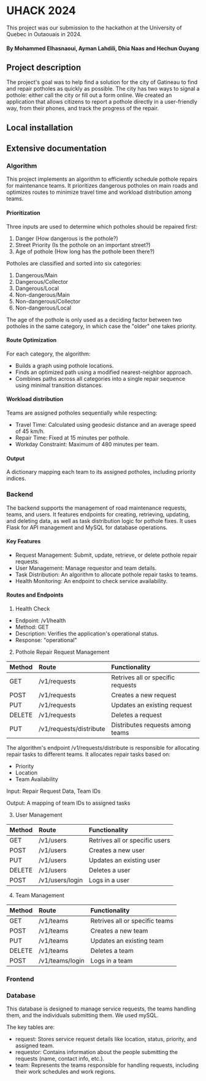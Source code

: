 # UHACK 2024

This project was our submission to the hackathon at the University of Quebec in Outaouais in 2024.

#### By Mohammed Elhasnaoui, Ayman Lahdili, Dhia Naas and Hechun Ouyang


## Project description

The project's goal was to help find a solution for the city of Gatineau to find and repair potholes as quickly as possible. The city has two ways to signal a pothole: either call the city or fill out a form online. We created an application that allows citizens to report a pothole directly in a user-friendly way, from their phones, and track the progress of the repair.

## Local installation

## Extensive documentation

### Algorithm

This project implements an algorithm to efficiently schedule pothole repairs for maintenance teams. It prioritizes dangerous potholes on main roads and optimizes routes to minimize travel time and workload distribution among teams.

#### Prioritization

Three inputs are used to determine which potholes should be repaired first:

1. Danger (How dangerous is the pothole?)
2. Street Priority (Is the pothole on an important street?)
3. Age of pothole (How long has the pothole been there?)

Potholes are classified and sorted into six categories:

1. Dangerous/Main
2. Dangerous/Collector
3. Dangerous/Local
4. Non-dangerous/Main
5. Non-dangerous/Collector
6. Non-dangerous/Local

The age of the pothole is only used as a deciding factor between two potholes in the same category, in which case the "older" one takes priority.

#### Route Optimization

For each category, the algorithm:

* Builds a graph using pothole locations.
* Finds an optimized path using a modified nearest-neighbor approach.
* Combines paths across all categories into a single repair sequence using minimal transition distances.

#### Workload distribution

Teams are assigned potholes sequentially while respecting:

* Travel Time: Calculated using geodesic distance and an average speed of 45 km/h.
* Repair Time: Fixed at 15 minutes per pothole.
* Workday Constraint: Maximum of 480 minutes per team.

#### Output

A dictionary mapping each team to its assigned potholes, including priority indices.

### Backend

The backend supports the management of road maintenance requests, teams, and users. It features endpoints for creating, retrieving, updating, and deleting data, as well as task distribution logic for pothole fixes. It uses Flask for API management and MySQL for database operations.

#### Key Features

* Request Management: Submit, update, retrieve, or delete pothole repair requests.
* User Management: Manage requestor and team details.
* Task Distribution: An algorithm to allocate pothole repair tasks to teams.
* Health Monitoring: An endpoint to check service availability.

#### Routes and Endpoints

1. Health Check
  - Endpoint: /v1/health
  - Method: GET
  - Description: Verifies the application's operational status.
  - Response: "operational"

2. Pothole Repair Request Management


| Method | Route    | Functionality    |
| :---   | :--- | :--- |
| GET | /v1/requests   | Retrives all or specific requests   |
| POST | /v1/requests   | Creates a new request   |
| PUT | /v1/requests   | Updates an existing request   |
| DELETE | /v1/requests   | Deletes a request  |
| PUT | /v1/requests/distribute   | Distributes requests among teams   |

The algorithm's endpoint /v1/requests/distribute is responsible for allocating repair tasks to different teams. It allocates repair tasks based on:

* Priority
* Location
* Team Availability

Input: Repair Request Data, Team IDs

Output: A mapping of team IDs to assigned tasks

3. User Management


| Method | Route    | Functionality    |
| :---   | :--- | :--- |
| GET | /v1/users   | Retrives all or specific users  |
| POST | /v1/users  | Creates a new user   |
| PUT | /v1/users  | Updates an existing user   |
| DELETE | /v1/users   | Deletes a user  |
| POST | /v1/users/login   | Logs in a user   |

4. Team Management


| Method | Route    | Functionality    |
| :---   | :--- | :--- |
| GET | /v1/teams   | Retrives all or specific teams  |
| POST | /v1/teams  | Creates a new team   |
| PUT | /v1/teams  | Updates an existing team   |
| DELETE | /v1/teams   | Deletes a team  |
| POST | /v1/teams/login   | Logs in a team   |

### Frontend

### Database

This database is designed to manage service requests, the teams handling them, and the individuals submitting them. We used mySQL.

The key tables are:
* request: Stores service request details like location, status, priority, and assigned team.
* requestor: Contains information about the people submitting the requests (name, contact info, etc.).
* team: Represents the teams responsible for handling requests, including their work schedules and work regions.




